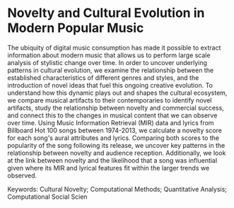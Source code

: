 # Novelty and Cultural Evolution in Modern Popular Music

The ubiquity of digital music consumption has made it possible to extract information about modern music that allows us to perform large scale analysis of stylistic change over time. In order to uncover underlying patterns in cultural evolution, we examine the relationship between the established characteristics of different genres and styles, and the introduction of novel ideas that fuel this ongoing creative evolution. To understand how this dynamic plays out and shapes the cultural ecosystem, we compare musical artifacts to their contemporaries to identify novel artifacts, study the relationship between novelty and commercial success, and connect this to the changes in musical content that we can observe over time. Using Music Information Retrieval (MIR) data and lyrics from Billboard Hot 100 songs between 1974-2013, we calculate a novelty score for each song's aural attributes and lyrics. Comparing both scores to the popularity of the song following its release, we uncover key patterns in the relationship between novelty and audience reception. Additionally, we look at the link between novelty and the likelihood that a song was influential given where its MIR and lyrical features fit within the larger trends we observed.

Keywords: Cultural Novelty; Computational Methods; Quantitative Analysis; Computational Social Scien
